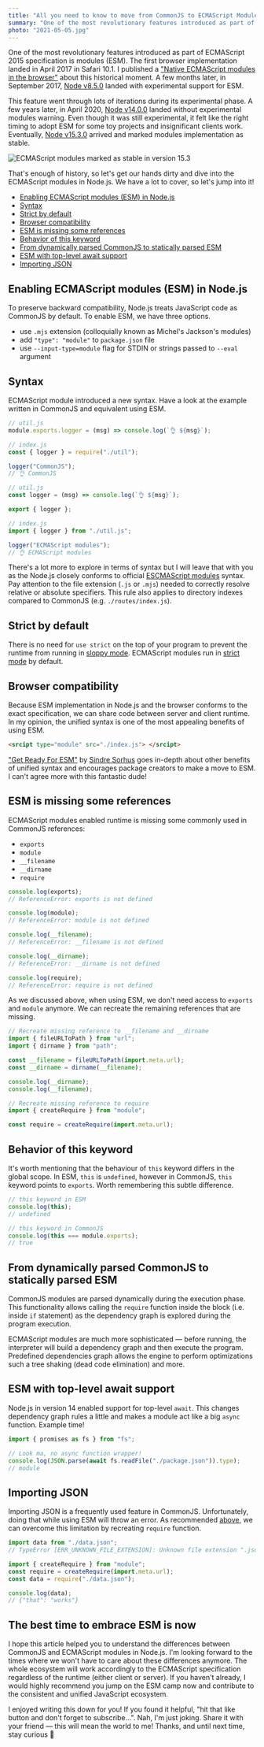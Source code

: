 ```yaml
---
title: "All you need to know to move from CommonJS to ECMAScript Modules (ESM) in Node.js"
summary: "One of the most revolutionary features introduced as part of ECMAScript 2015 specification is modules (ESM). In April 2020, Node v14.0.0 landed without experimental modules warning. Even though it was still experimental, it felt like the right timing to adopt ESM for some toy projects and insignificant clients' work. Eventually, Node v15.3.0 arrived and marked modules implementation as stable."
photo: "2021-05-05.jpg"
---
```


One of the most revolutionary features introduced as part of ECMAScript 2015 specification is modules (ESM). The first browser implementation landed in April 2017 in Safari 10.1. I published a ["Native ECMAScript modules in the browser"](https://pawelgrzybek.com/native-ecmascript-modules-in-the-browser/) about this historical moment. A few months later, in September 2017, [Node v8.5.0](https://nodejs.org/en/blog/release/v8.5.0/) landed with experimental support for ESM.

This feature went through lots of iterations during its experimental phase. A few years later, in April 2020, [Node v14.0.0](https://nodejs.org/en/blog/release/v14.0.0/) landed without experimental modules warning. Even though it was still experimental, it felt like the right timing to adopt ESM for some toy projects and insignificant clients work. Eventually, [Node v15.3.0](https://nodejs.org/en/blog/release/v15.3.0/) arrived and marked modules implementation as stable.

![ECMAScript modules marked as stable in version 15.3](/photos/2021-05-05-1.jpg)

That's enough of history, so let's get our hands dirty and dive into the ECMAScript modules in Node.js. We have a lot to cover, so let's jump into it!

- [Enabling ECMAScript modules (ESM) in Node.js](#enabling-ecmascript-modules-esm-in-nodejs)
- [Syntax](#syntax)
- [Strict by default](#strict-by-default)
- [Browser compatibility](#browser-compatibility)
- [ESM is missing some references ](#esm-is-missing-some-references)
- [Behavior of this keyword](#behavior-of-this-keyword)
- [From dynamically parsed CommonJS to statically parsed ESM](#from-dynamically-parsed-commonjs-to-statically-parsed-esm)
- [ESM with top-level await support](#esm-with-top-level-await-support)
- [Importing JSON](#importing-json)

## Enabling ECMAScript modules (ESM) in Node.js

To preserve backward compatibility, Node.js treats JavaScript code as CommonJS by default. To enable ESM, we have three options.

- use `.mjs` extension (colloquially known as Michel's Jackson's modules)
- add `"type": "module"` to `package.json` file
- use `--input-type=module` flag for STDIN or strings passed to `--eval` argument

## Syntax

ECMAScript module introduced a new syntax. Have a look at the example written in CommonJS and equivalent using ESM.

```js
// util.js
module.exports.logger = (msg) => console.log(`👌 ${msg}`);

// index.js
const { logger } = require("./util");

logger("CommonJS");
// 👌 CommonJS
```

```js
// util.js
const logger = (msg) => console.log(`👌 ${msg}`);

export { logger };

// index.js
import { logger } from "./util.js";

logger("ECMAScript modules");
// 👌 ECMAScript modules
```

There's a lot more to explore in terms of syntax but I will leave that with you as the Node.js closely conforms to official [ESCMAScript modules](https://tc39.es/ecma262/#sec-modules) syntax. Pay attention to the file extension (`.js` or `.mjs`) needed to correctly resolve relative or absolute specifiers. This rule also applies to directory indexes compared to CommonJS (e.g. `./routes/index.js`).

## Strict by default

There is no need for `use strict` on the top of your program to prevent the runtime from running in [sloppy mode](https://developer.mozilla.org/en-US/docs/Glossary/Sloppy_mode). ECMAScript modules run in [strict mode](https://developer.mozilla.org/en-US/docs/Web/JavaScript/Reference/Strict_mode) by default.

## Browser compatibility

Because ESM implementation in Node.js and the browser conforms to the exact specification, we can share code between server and client runtime. In my opinion, the unified syntax is one of the most appealing benefits of using ESM.

```html
<srcipt type="module" src="./index.js"> </srcipt>
```

["Get Ready For ESM"](https://blog.sindresorhus.com/get-ready-for-esm-aa53530b3f77) by [Sindre Sorhus](https://twitter.com/sindresorhus) goes in-depth about other benefits of unified syntax and encourages package creators to make a move to ESM. I can't agree more with this fantastic dude!

## ESM is missing some references

ECMAScript modules enabled runtime is missing some commonly used in CommonJS references:

- `exports`
- `module`
- `__filename`
- `__dirname`
- `require`

```js
console.log(exports);
// ReferenceError: exports is not defined

console.log(module);
// ReferenceError: module is not defined

console.log(__filename);
// ReferenceError: __filename is not defined

console.log(__dirname);
// ReferenceError: __dirname is not defined

console.log(require);
// ReferenceError: require is not defined
```

As we discussed above, when using ESM, we don't need access to `exports` and `module` anymore. We can recreate the remaining references that are missing.

```js
// Recreate missing reference to __filename and __dirname
import { fileURLToPath } from "url";
import { dirname } from "path";

const __filename = fileURLToPath(import.meta.url);
const __dirname = dirname(__filename);

console.log(__dirname);
console.log(__filename);
```

```js
// Recreate missing reference to require
import { createRequire } from "module";

const require = createRequire(import.meta.url);
```

## Behavior of this keyword

It's worth mentioning that the behaviour of `this` keyword differs in the global scope. In ESM, `this` is `undefined`, however in CommonJS, `this` keyword points to `exports`. Worth remembering this subtle difference.

```js
// this keyword in ESM
console.log(this);
// undefined
```

```js
// this keyword in CommonJS
console.log(this === module.exports);
// true
```

## From dynamically parsed CommonJS to statically parsed ESM

CommonJS modules are parsed dynamically during the execution phase. This functionality allows calling the `require` function inside the block (i.e. inside `if` statement) as the dependency graph is explored during the program execution.

ECMAScript modules are much more sophisticated — before running, the interpreter will build a dependency graph and then execute the program. Predefined dependencies graph allows the engine to perform optimizations such a tree shaking (dead code elimination) and more.

## ESM with top-level await support

Node.js in version 14 enabled support for top-level `await`. This changes dependency graph rules a little and makes a module act like a big `async` function. Example time!

```js
import { promises as fs } from "fs";

// Look ma, no async function wrapper!
console.log(JSON.parse(await fs.readFile("./package.json")).type);
// module
```

## Importing JSON

Importing JSON is a frequently used feature in CommonJS. Unfortunately, doing that while using ESM will throw an error. As recommended [above](#esm-is-missing-some-references), we can overcome this limitation by recreating `require` function.

```js
import data from "./data.json";
// TypeError [ERR_UNKNOWN_FILE_EXTENSION]: Unknown file extension ".json"
```

```js
import { createRequire } from "module";
const require = createRequire(import.meta.url);
const data = require("./data.json");

console.log(data);
// {"that": "works"}
```

## The best time to embrace ESM is now

I hope this article helped you to understand the differences between CommonJS and ECMAScript modules in Node.js. I'm looking forward to the times where we won't have to care about these differences anymore. The whole ecosystem will work accordingly to the ECMAScript specification regardless of the runtime (either client or server). If you haven't already, I would highly recommend you jump on the ESM camp now and contribute to the consistent and unified JavaScript ecosystem.

I enjoyed writing this down for you! If you found it helpful, "hit that like button and don't forget to subscribe…". Nah, I'm just joking. Share it with your friend — this will mean the world to me! Thanks, and until next time, stay curious 👋
